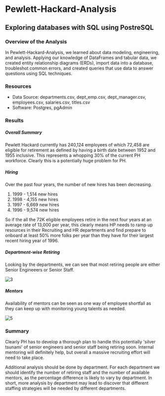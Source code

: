 # Pewlett-Hackard-Analysis
## Exploring databases with SQL using PostreSQL

### Overview of the Analysis
In Pewlett-Hackard-Analysis, we learned about data modeling, engineering, and analysis. Applying our knowledge of DataFrames and tabular data, we created entity relationship diagrams (ERDs), import data into a database, troubleshot common errors, and created queries that use data to answer questions using SQL techniques.

### Resources

* Data Source: departments.csv, dept_emp.csv, dept_manager.csv, employees.csv, salaries.csv, titles.csv
* Software: Postgres, pgAdmin

### Results

##### Overall Summary

Pewlett Hackard currently has 240,124 employees of which 72,458 are eligible for retirement as defined by having a birth date between 1952 and 1955 inclusive. This represents a whopping 30% of the current PH workforce. Clearly this is a potentially huge problem for PH.

##### Hiring

Over the past four years, the number of new hires has been decreasing.

1. 1999 - 1,514 new hires
2. 1998 - 4,155 new hires
3. 1997 - 6,669 new hires
4. 1996 - 9,574 new hires

So if the all the 72K eligible employees retire in the next four years at an average rate of 13,000 per year, this clearly means HP needs to ramp up resources in their Recruiting and HR departments and find prepare to onboard at least 50% more folks per year than they have for their largest recent hiring year of 1996.

##### Department-wise Retiring

Looking by the departments, we can see that most retiring people are either Senior Engineeers or Senior Staff.

![3](https://user-images.githubusercontent.com/73450637/101270918-dfb22100-374b-11eb-8ecf-1c635b6c7a73.png)

##### Mentors

Availability of mentors can be seen as one way of employee shortfall as they can keep up with monitoring young talents as needed.

![5](https://user-images.githubusercontent.com/73450637/101271014-12a8e480-374d-11eb-909b-687b67a84534.png)

### Summary

Clearly PH has to develop a thorough plan to handle this potentially 'silver tsunami' of senior engineers and senior staff being retiring soon. Internal mentoring will definitely help, but overall a massive recruiting effort will need to take place.

Additional analysis should be done by department. For each department we should identify the number of retiring staff and the number of available mentors, as the percentage difference is likely to vary by department. In short, more analysis by department may lead to discover that different staffing strategies will be needed by different departments.


